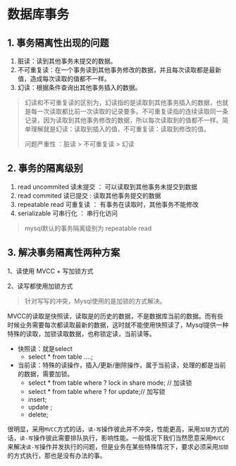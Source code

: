# 数据库事务



## 1. 事务隔离性出现的问题



1. 脏读：读到其他事务未提交的数据。
2. 不可重复读：在一个事务读到其他事务修改的数据，并且每次读取都是最新值，造成每次读取的值都不一样。
3. 幻读：根据条件查询出其他事务插入的数据。

> 幻读和不可重复读的区别为，幻读指的是读取到其他事务插入的数据，也就是每一次读取都比前一次读取的记录要多。不可重复读指的连续读取同一条记录，因为读取到其他事务修改的数据，所以每次读取到的值都不一样。简单理解就是幻读：读取到插入的值，不可重复读：读取到修改的值。
>
> 
> 问题严重性 ：脏读 > 不可重复读 > 幻读



## 2. 事务的隔离级别



1. read uncommited  读未提交 ： 可以读取到其他事务未提交到数据
2. read commited 读已提交 :  读取其他事务提交的数据
3. repeatable read 可重复读 ： 有事务在读取时，其他事务不能修改
4. serializable  可串行化 ： 串行化访问

> mysql默认的事务隔离级别为 repeatable read



## 3. 解决事务隔离性两种方案

1、读使用 MVCC + 写加锁方式

2、读写都使用加锁方式 

> 针对写写的冲突，Mysql使用的是加锁的方式解决。

MVCC的读取是快照读，读取是的历史的数据，不是数据库当前的数据。而有些时候业务需要每次都读取最新的数据，这时就不能使用快照读了，Mysql提供一种特殊的读取，加锁读取数据，也称锁定读，当前读等。

- 快照读：就是select
  - select * from table ….;
- 当前读：特殊的读操作，插入/更新/删除操作，属于当前读，处理的都是当前的数据，需要加锁。
  - select * from table where ? lock in share mode; // 加读锁
  - select * from table where ? for update;// 加写锁
  - insert;
  - update ;
  - delete;

很明显，采用`MVCC`方式的话，`读-写`操作彼此并不冲突，性能更高，采用`加锁`方式的话，`读-写`操作彼此需要排队执行，影响性能。一般情况下我们当然愿意采用`MVCC`来解决`读-写`操作并发执行的问题，但是业务在某些特殊情况下，要求必须采用`加锁`的方式执行，那也是没有办法的事。